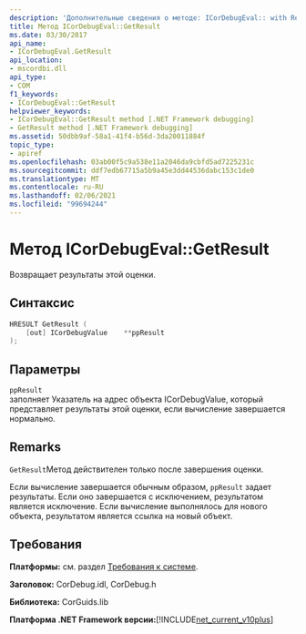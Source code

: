 ```yaml
---
description: 'Дополнительные сведения о методе: ICorDebugEval:: with Result'
title: Метод ICorDebugEval::GetResult
ms.date: 03/30/2017
api_name:
- ICorDebugEval.GetResult
api_location:
- mscordbi.dll
api_type:
- COM
f1_keywords:
- ICorDebugEval::GetResult
helpviewer_keywords:
- ICorDebugEval::GetResult method [.NET Framework debugging]
- GetResult method [.NET Framework debugging]
ms.assetid: 50dbb9af-58a1-41f4-b56d-3da20011884f
topic_type:
- apiref
ms.openlocfilehash: 03ab00f5c9a538e11a2046da9cbfd5ad7225231c
ms.sourcegitcommit: ddf7edb67715a5b9a45e3dd44536dabc153c1de0
ms.translationtype: MT
ms.contentlocale: ru-RU
ms.lasthandoff: 02/06/2021
ms.locfileid: "99694244"
---
```

# <a name="icordebugevalgetresult-method"></a>Метод ICorDebugEval::GetResult

Возвращает результаты этой оценки.  
  
## <a name="syntax"></a>Синтаксис  
  
```cpp  
HRESULT GetResult (  
    [out] ICorDebugValue    **ppResult  
);  
```  
  
## <a name="parameters"></a>Параметры  

 `ppResult`  
 заполняет Указатель на адрес объекта ICorDebugValue, который представляет результаты этой оценки, если вычисление завершается нормально.  
  
## <a name="remarks"></a>Remarks  

 `GetResult`Метод действителен только после завершения оценки.  
  
 Если вычисление завершается обычным образом, `ppResult` задает результаты. Если оно завершается с исключением, результатом является исключение. Если вычисление выполнялось для нового объекта, результатом является ссылка на новый объект.  
  
## <a name="requirements"></a>Требования  

 **Платформы:** см. раздел [Требования к системе](../../get-started/system-requirements.md).  
  
 **Заголовок:** CorDebug.idl, CorDebug.h  
  
 **Библиотека:** CorGuids.lib  
  
 **Платформа .NET Framework версии:**[!INCLUDE[net_current_v10plus](../../../../includes/net-current-v10plus-md.md)]

